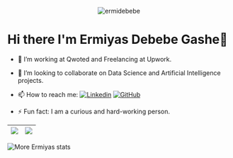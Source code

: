 <p align="center"> 
	<img src="https://komarev.com/ghpvc/?username=ermidebebe&label=Profile%20views&color=0e75b6&style=plastic" alt="ermidebebe" /> 
</p>

# Hi there I'm Ermiyas Debebe Gashe👋

- 🌱 I’m working at Qwoted and Freelancing at Upwork.
- 👯 I’m looking to collaborate on Data Science and Artificial Intelligence projects.
- 📫 How to reach me:  [![Linkedin](https://img.shields.io/badge/-Ermiyas-blue?style=flat-square&logo=Linkedin&logoColor=white&link=https://www.linkedin.com/in/ermiyas-debebe-gashe/)](https://www.linkedin.com/in/ermiyas-debebe-gashe/)
[![GitHub](https://img.shields.io/github/followers/ermidebebe?label=follow&style=social)](https://github.com/ermidebebe)

- ⚡ Fun fact:  I am a curious and hard-working person.

| <a href="https://github.com/ermidebebe/github-readme-stats"><img align="center" src="https://github-readme-stats.vercel.app/api?username=ermidebebe&show_icons=true&theme=blue-green&border_color=61dafb&hide_border=true&count_private=true" /></a> | <a href="https://github.com/ermidebebe/github-readme-stats"><img align="center" src="https://github-readme-stats.vercel.app/api/top-langs/?username=ermidebebe&title_color=61dafb&text_color=ffffff&icon_color=61dafb&bg_color=20232a&layout=compact&border_color=61dafb&hide_border=true&hide=html,css,scss&count_private=true&langs_count=8"  /></a> |
| ------------- | ------------- |
  
  
<p><img align="center" src="http://github-readme-streak-stats.herokuapp.com?user=ermidebebe&theme=blue-green&hide_border=true&date_format=j%20M%5B%20Y%5D" alt="More Ermiyas stats" /></p>

</a>
